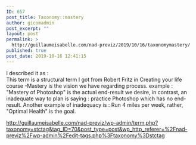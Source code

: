 ```yaml
---
ID: 657
post_title: Taxonomy::mastery
author: gicomadmin
post_excerpt: ""
layout: post
permalink: >
  http://guillaumeisabelle.com/nad-previz/2019/10/16/taxonomymastery/
published: true
post_date: 2019-10-16 12:41:15
---
```

<!-- wp:paragraph -->

I described it as :  
This term is a structural term I got from Robert Fritz in Creating your life course -Mastery is the vision we have regarding process. example : "Mastery of Photoshop" is the actual end-result we desire, in contrast, an inadequate way to plan is saying : practice Photoshop which has no end-result. Another example of inadequacy is : Run 4 miles per week, rather, "Optimal Health" is the goal.

<!-- /wp:paragraph -->

<!-- wp:block-lab/stc-vision-block {"vision":"A Well organized way to clarify my term and organize the content I am creating","dtdue":"201101","mmottrend":"Getting better"} /-->

<!-- wp:paragraph -->

<http://guillaumeisabelle.com/nad-previz/wp-admin/term.php?taxonomy=stctag&tag_ID=70&post_type=post&wp_http_referer=%2Fnad-previz%2Fwp-admin%2Fedit-tags.php%3Ftaxonomy%3Dstctag>

<!-- /wp:paragraph -->